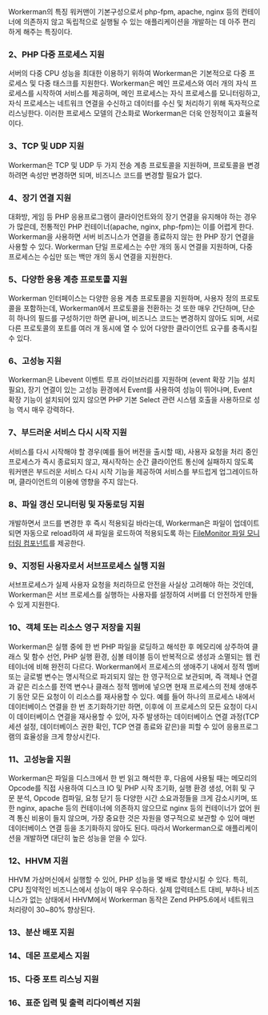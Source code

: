 Workerman의 특징
워커맨이 기본구성으로서 php-fpm, apache, nginx 등의 컨테이너에 의존하지 않고 독립적으로 실행될 수 있는 애플리케이션을 개발하는 데 아주 편리하게 해주는 특징이다.

### 2、PHP 다중 프로세스 지원
서버의 다중 CPU 성능을 최대한 이용하기 위하여 Workerman은 기본적으로 다중 프로세스 및 다중 태스크를 지원한다. Workerman은 메인 프로세스와 여러 개의 자식 프로세스를 시작하여 서비스를 제공하며, 메인 프로세스는 자식 프로세스를 모니터링하고, 자식 프로세스는 네트워크 연결을 수신하고 데이터를 수신 및 처리하기 위해 독자적으로 리스닝한다. 이러한 프로세스 모델의 간소화로 Workerman은 더욱 안정적이고 효율적이다.

### 3、TCP 및 UDP 지원
Workerman은 TCP 및 UDP 두 가지 전송 계층 프로토콜을 지원하며, 프로토콜을 변경하려면 속성만 변경하면 되며, 비즈니스 코드를 변경할 필요가 없다.

### 4、장기 연결 지원
대화방, 게임 등 PHP 응용프로그램이 클라이언트와의 장기 연결을 유지해야 하는 경우가 많은데, 전통적인 PHP 컨테이너(apache, nginx, php-fpm)는 이를 어렵게 한다. Workerman을 사용하면 서버 비즈니스가 연결을 종료하지 않는 한 PHP 장기 연결을 사용할 수 있다. Workerman 단일 프로세스는 수만 개의 동시 연결을 지원하며, 다중 프로세스는 수십만 또는 백만 개의 동시 연결을 지원한다.

### 5、다양한 응용 계층 프로토콜 지원
Workerman 인터페이스는 다양한 응용 계층 프로토콜을 지원하며, 사용자 정의 프로토콜을 포함하는데, Workerman에서 프로토콜을 전환하는 것 또한 매우 간단하며, 단순히 하나의 필드를 구성하기만 하면 끝나며, 비즈니스 코드는 변경하지 않아도 되며, 서로 다른 프로토콜의 포트를 여러 개 동시에 열 수 있어 다양한 클라이언트 요구를 충족시킬 수 있다.

### 6、고성능 지원
Workerman은 Libevent 이벤트 루프 라이브러리를 지원하며 (event 확장 기능 설치 필요), 장기 연결이 있는 고성능 환경에서 Event를 사용하여 성능이 뛰어나며, Event 확장 기능이 설치되어 있지 않으면 PHP 기본 Select 관련 시스템 호출을 사용하므로 성능 역시 매우 강력하다.

### 7、부드러운 서비스 다시 시작 지원
서비스를 다시 시작해야 할 경우(예를 들어 버전을 출시할 때), 사용자 요청을 처리 중인 프로세스가 즉시 종료되지 않고, 재시작하는 순간 클라이언트 통신에 실패하지 않도록 워커맨은 부드러운 서비스 다시 시작 기능을 제공하여 서비스를 부드럽게 업그레이드하며, 클라이언트의 이용에 영향을 주지 않는다.

### 8、파일 갱신 모니터링 및 자동로딩 지원
개발하면서 코드를 변경한 후 즉시 적용되길 바라는데, Workerman은 파일이 업데이트되면 자동으로 reload하여 새 파일을 로드하여 적용되도록 하는 [FileMonitor 파일 모니터링 컴포넌트](../components/file-monitor.md)를 제공한다.

### 9、지정된 사용자로서 서브프로세스 실행 지원
서브프로세스가 실제 사용자 요청을 처리하므로 안전을 사실상 고려해야 하는 것인데, Workerman은 서브 프로세스를 실행하는 사용자를 설정하여 서버를 더 안전하게 만들 수 있게 지원한다.

### 10、객체 또는 리소스 영구 저장을 지원
Workerman은 실행 중에 한 번 PHP 파일을 로딩하고 해석한 후 메모리에 상주하여 클래스 및 함수 선언, PHP 실행 환경, 심볼 테이블 등이 반복적으로 생성과 소멸되는 웹 컨테이너에 비해 완전히 다르다. Workerman에서 프로세스의 생애주기 내에서 정적 멤버 또는 글로벌 변수는 명시적으로 파괴되지 않는 한 영구적으로 보관되며, 즉 객체나 연결과 같은 리소스를 전역 변수나 클래스 정적 멤버에 넣으면 현재 프로세스의 전체 생애주기 동안 모든 요청이 이 리소스를 재사용할 수 있다. 예를 들어 하나의 프로세스 내에서 데이터베이스 연결을 한 번 초기화하기만 하면, 이후에 이 프로세스의 모든 요청이 다시 이 데이터베이스 연결을 재사용할 수 있어, 자주 발생하는 데이터베이스 연결 과정(TCP 세션 설정, 데이터베이스 권한 확인, TCP 연결 종료와 같은)을 피할 수 있어 응용프로그램의 효율성을 크게 향상시킨다.

### 11、고성능을 지원
Workerman은 파일을 디스크에서 한 번 읽고 해석한 후, 다음에 사용될 때는 메모리의 Opcode를 직접 사용하여 디스크 IO 및 PHP 시작 초기화, 실행 환경 생성, 어휘 및 구문 분석, Opcode 컴파일, 요청 닫기 등 다양한 시간 소요과정들을 크게 감소시키며, 또한 nginx, apache 등의 컨테이너에 의존하지 않으므로 nginx 등의 컨테이너가 없어 원격 통신 비용이 들지 않으며, 가장 중요한 것은 자원을 영구적으로 보관할 수 있어 매번 데이터베이스 연결 등을 초기화하지 않아도 된다. 따라서 Workerman으로 애플리케이션을 개발하면 대단히 높은 성능을 얻을 수 있다.

### 12、HHVM 지원
HHVM 가상머신에서 실행할 수 있어, PHP 성능을 몇 배로 향상시킬 수 있다. 특히, CPU 집약적인 비즈니스에서 성능이 매우 우수하다. 실제 압력테스트 대비, 부하나 비즈니스가 없는 상태에서 HHVM에서 Workerman 동작은 Zend PHP5.6에서 네트워크 처리량이 30~80% 향상된다.

### 13、분산 배포 지원

### 14、데몬 프로세스 지원

### 15、다중 포트 리스닝 지원

### 16、표준 입력 및 출력 리다이렉션 지원
